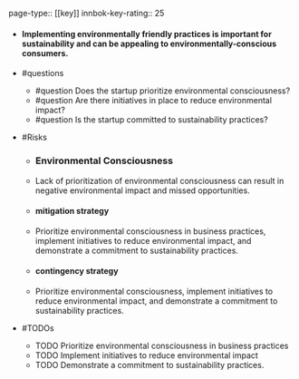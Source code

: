 page-type:: [[key]]
innbok-key-rating:: 25
- #### Implementing environmentally friendly practices is important for sustainability and can be appealing to environmentally-conscious consumers.
- #questions
  - #question Does the startup prioritize environmental consciousness?
  - #question Are there initiatives in place to reduce environmental impact?
  - #question Is the startup committed to sustainability practices?
- #Risks

  - ### Environmental Consciousness
  - Lack of prioritization of environmental consciousness can result in negative environmental impact and missed opportunities.
  - #### mitigation strategy
  - Prioritize environmental consciousness in business practices, implement initiatives to reduce environmental impact, and demonstrate a commitment to sustainability practices.
  - #### contingency strategy
  - Prioritize environmental consciousness, implement initiatives to reduce environmental impact, and demonstrate a commitment to sustainability practices.
- #TODOs
  - TODO Prioritize environmental consciousness in business practices
  - TODO  Implement initiatives to reduce environmental impact
  - TODO  Demonstrate a commitment to sustainability practices.



